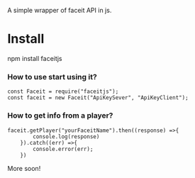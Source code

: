 A simple wrapper of faceit API in js.

# Install
 npm install faceitjs

### How to use start using it?
```
const Faceit = require("faceitjs");
const faceit = new Faceit("ApiKeySever", "ApiKeyClient");
```

### How to get info from a player?
```
faceit.getPlayer("yourFaceitName").then((response) =>{
        console.log(response)
    }).catch((err) =>{
        console.error(err);
    })
```

More soon!
